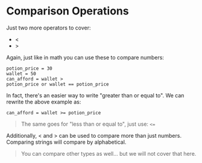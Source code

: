 # Comparison Operations

Just two more operators to cover:
- <
- \>

Again, just like in math you can use these to compare numbers:

<code>potion_price = 30<br>wallet = 50<br>can_afford = wallet > potion_price or wallet == potion_price</code>

In fact, there's an easier way to write "greater than or equal to". We can rewrite the above example as:

<code>can_afford = wallet >= potion_price</code>

> The same goes for "less than or equal to", just use: <code><=</code>

Additionally, < and > can be used to compare more than just numbers. Comparing strings will compare by alphabetical. 

> You can compare other types as well... but we will not cover that here.